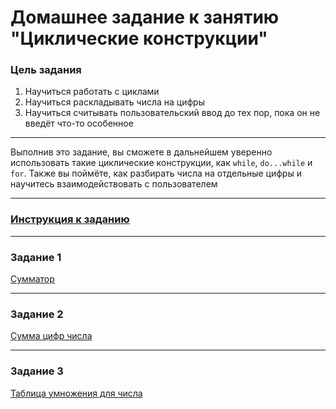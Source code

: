 # Домашнее задание к занятию "Циклические конструкции"

### Цель задания

1. Научиться работать с циклами
2. Научиться раскладывать числа на цифры
3. Научиться считывать пользовательский ввод до тех пор, пока он не введёт что-то особенное

------

Выполнив это задание, вы сможете в дальнейшем уверенно использовать такие циклические конструкции, как `while`, `do...while` и `for`. Также вы поймёте, как разбирать числа на отдельные цифры и научитесь взаимодействовать с пользователем

------

### [Инструкция к заданию](https://github.com/netology-code/cpps-homeworks/blob/main/common/readme.md)

------

### Задание 1

[Сумматор](01)

------

### Задание 2

[Сумма цифр числа](02)

------

### Задание 3

[Таблица умножения для числа](03)
